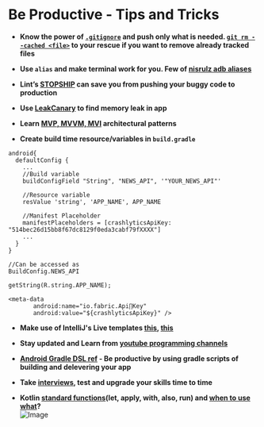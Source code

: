 # Be Productive - Tips and Tricks

+ **Know the power of [`.gitignore`](https://stackoverflow.com/a/17803964/5629056) and push only what is needed. [`git rm --cached <file>`](https://stackoverflow.com/a/1274447/5629056) to your rescue if you want to remove already tracked files**

+ **Use `alias` and make terminal work for you. Few of [nisrulz adb aliases](https://gist.github.com/nisrulz/b0e79f2b3e27f99ca8b5dba9db6281ec)**

+ **Lint’s [STOPSHIP](https://medium.com/@naveentp/lints-stopship-can-save-you-from-pushing-your-buggy-code-to-production-4fa0db40d9b1) can save you from pushing your buggy code to production**

+ **Use [LeakCanary](https://github.com/square/leakcanary) to find memory leak in app**

+ **Learn [MVP, MVVM, MVI](https://github.com/Naveentp/Link-Me-Up/blob/master/android/architecture.md) architectural patterns**

+ **Create build time resource/variables in `build.gradle`**
```
android{
  defaultConfig {
    ...
    //Build variable
    buildConfigField "String", "NEWS_API", '"YOUR_NEWS_API"'

    //Resource variable
    resValue 'string', 'APP_NAME', APP_NAME

    //Manifest Placeholder 
    manifestPlaceholders = [crashlyticsApiKey: "514bec26d15bb8f67dc8129f0eda3cabf79fXXXX"]
    ...
  }
}

//Can be accessed as
BuildConfig.NEWS_API

getString(R.string.APP_NAME);

<meta-data
       android:name="io.fabric.Api∏Key"
       android:value="${crashlyticsApiKey}" />
``` 

+ **Make use of IntelliJ's Live templates [this](https://github.com/keyboardsurfer/idea-live-templates), [this](https://www.bignerdranch.com/blog/android-studio-live-templates/)**

+ **Stay updated and Learn from [youtube programming channels](https://www.lvguowei.me/post/ultimate-list-of-youtube-programming-channels/)** 

+ **[Android Gradle DSL ref](http://google.github.io/android-gradle-dsl/) - Be productive by using gradle scripts of building and delevering your app**

+ **Take [interviews](https://github.com/kdn251/interviews), test and upgrade your skills time to time**

+ **Kotlin [standard functions](https://github.com/JetBrains/kotlin/blob/master/libraries/stdlib/src/kotlin/util/Standard.kt)(let, apply, with, also, run) and [when to use what](https://medium.com/@elye.project/mastering-kotlin-standard-functions-run-with-let-also-and-apply-9cd334b0ef84)?**  
![Image](img/kotlin_standard_functions.png)

